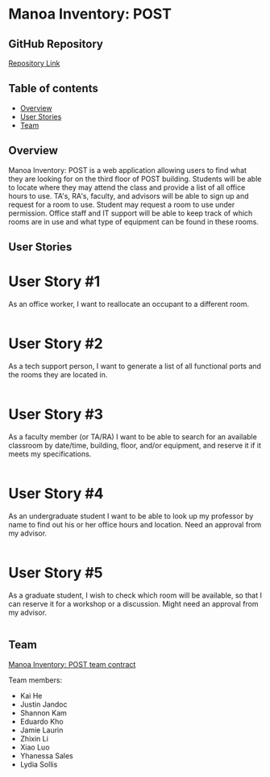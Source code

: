 # Manoa Inventory: POST

## GitHub Repository
[Repository Link](https://github.com/ics-414-team1/manoa-inventory-post)

## Table of contents
* [Overview](#overview)
* [User Stories](#user-stories)
* [Team](#team)

## Overview
Manoa Inventory: POST is a web application allowing users to find what they are looking for on the third floor of POST building. Students will be able to locate where they may attend the class and provide a list of all office hours to use. TA's, RA's, faculty, and advisors will be able to sign up and request for a room to use. Student may request a room to use under permission. Office staff and IT support will be able to keep track of which rooms are in use and what type of equipment can be found in these rooms.

## User Stories

# User Story #1

As an office worker, I want to reallocate an occupant to a different room.

<img href="https://cdn.discordapp.com/attachments/382434447070330880/1065356089547300914/image.png">

# User Story #2

As a tech support person, I want to generate a list of all functional ports and the rooms they are located in.

<img href="https://cdn.discordapp.com/attachments/382434447070330880/1065355966054412358/image.png">

# User Story #3

As a faculty member (or TA/RA) I want to be able to search for an available classroom by date/time, building, floor, and/or equipment, and reserve it if it meets my specifications.

<img href="https://cdn.discordapp.com/attachments/382434447070330880/1065355356361998498/image.png">

# User Story #4

As an undergraduate student I want to be able to look up my professor by name to find out his or her office hours and location. Need an approval from my advisor.

<img href="https://cdn.discordapp.com/attachments/382434447070330880/1065355819442507866/image.png">

# User Story #5

As a graduate student, I wish to check which room will be available, so that I can reserve it for a workshop or a discussion. Might need an approval from my advisor.

<img href="https://cdn.discordapp.com/attachments/382434447070330880/1065355671928836167/image.png">

## Team
[Manoa Inventory: POST team contract](https://docs.google.com/document/d/1g1h5f-W4myk_X08G1r8DoUbju7osrv92QF5XMJfpASg/edit?usp=sharing)

Team members:
* Kai He
* Justin Jandoc
* Shannon Kam
* Eduardo Kho
* Jamie Laurin
* Zhixin Li
* Xiao Luo
* Yhanessa Sales
* Lydia Sollis
